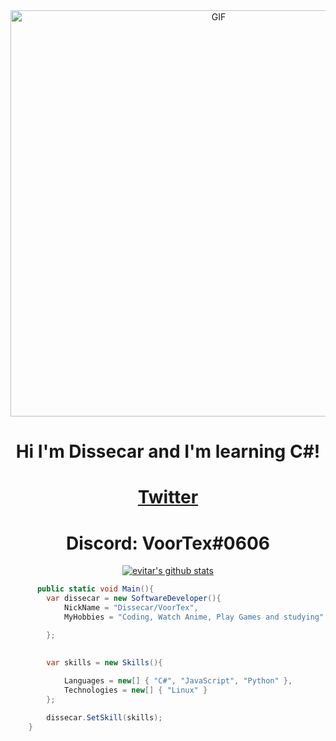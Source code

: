 <div align="center">
<img hight="500" width="650" alt="GIF" align="center" src="https://github.com/evitar/evitar/blob/main/assets/kenshin.gif">
 
</div>

<h1 align="center">Hi I'm Dissecar and I'm learning C#</a>!</h1>

  <h1 align="center"><a href="https://twitter.com/dissecar">Twitter</a></h1> 
  <h1 align="center"><a>Discord: VoorTex#0606 </a></h1> 

<p align="center">
  <a href="https://github.com/dissecar"><img src="https://github-readme-stats.vercel.app/api?username=dissecar&&show_icons=true&theme=synthwave" alt="evitar's github stats"></a>
</p>

```csharp
      public static void Main(){
        var dissecar = new SoftwareDeveloper(){
            NickName = "Dissecar/VoorTex",
            MyHobbies = "Coding, Watch Anime, Play Games and studying"

        };
       

        var skills = new Skills(){
        
            Languages = new[] { "C#", "JavaScript", "Python" },
            Technologies = new[] { "Linux" }
        };

        dissecar.SetSkill(skills);
    }
```
